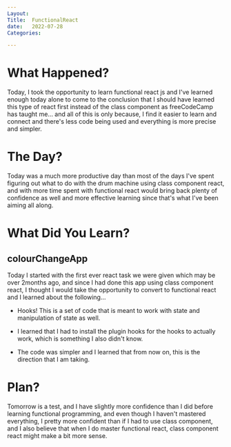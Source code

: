 ```yaml
---
Layout:
Title:  FunctionalReact
date:   2022-07-28
Categories:

---
```


# What Happened?
Today, I took the opportunity to learn functional react js and I've learned enough today alone to come to the conclusion that I should have learned this type of react first instead of the class component as freeCodeCamp has taught me... and all of this is only because, I find it easier to learn and connect and there's less code being used and everything is more precise and simpler.

# The Day?
Today was a much more productive day than most of the days I've spent figuring out what to do with the drum machine using class component react, and with more time spent with functional react would bring back plenty of confidence as well and more effective learning since that's what I've been aiming all along.

# What Did You Learn?
## colourChangeApp
Today I started with the first ever react task we were given which may be over 2months ago, and since I had done this app using class component react, I thought I would take the opportunity to convert to functional react and I learned about the following...

- Hooks! This is a set of code that is meant to work with state and manipulation of state as well.
- I learned that I had to install the plugin hooks for the hooks to actually work, which is something I also didn't know.

- The code was simpler and I learned that from now on, this is the direction that I am taking.

# Plan?
Tomorrow is a test, and I have slightly more confidence than I did before learning functional programming, and even though I haven't mastered everything, I pretty more confident than if I had to use class component, and I also believe that when I do master functional react, class component react might make a bit more sense.